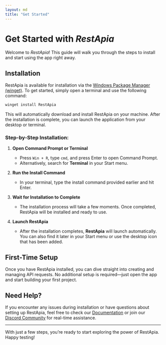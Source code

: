 ```yaml
---
layout: md
title: "Get Started"
---
```


# Get Started with _RestApia_

Welcome to _RestApia_! This guide will walk you through the steps to install and start using the app right away.

## Installation

RestApia is available for installation via the [Windows Package Manager (winget)](https://aka.ms/winget). To get started, simply open a terminal and use the following command:

```bash
winget install RestApia
```

This will automatically download and install RestApia on your machine. After the installation is complete, you can launch the application from your desktop or terminal.

### Step-by-Step Installation:

1. **Open Command Prompt or Terminal**  
   - Press `Win + R`, type `cmd`, and press Enter to open Command Prompt.
   - Alternatively, search for **Terminal** in your Start menu.

2. **Run the Install Command**  
   - In your terminal, type the install command provided earlier and hit Enter.

3. **Wait for Installation to Complete**  
   - The installation process will take a few moments. Once completed, RestApia will be installed and ready to use.

4. **Launch RestApia**  
   - After the installation completes, **RestApia** will launch automatically. You can also find it later in your Start menu or use the desktop icon that has been added.

## First-Time Setup

Once you have RestApia installed, you can dive straight into creating and managing API requests. No additional setup is required—just open the app and start building your first project.

## Need Help?

If you encounter any issues during installation or have questions about setting up RestApia, feel free to check our [Documentation](/pages/docs) or join our [Discord Community](https://discord.gg/FZuQyEpYM4) for real-time assistance.

---

With just a few steps, you’re ready to start exploring the power of RestApia. Happy testing!